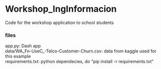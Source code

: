 # Workshop_IngInformacion
Code for the workshop application to school students

### files 
app.py: Dash app  
data/WA_Fn-UseC_-Telco-Customer-Churn.csv: data from kaggle used for this example  
requirements.txt: python dependecies, do "pip install -r requirements.txt"  
